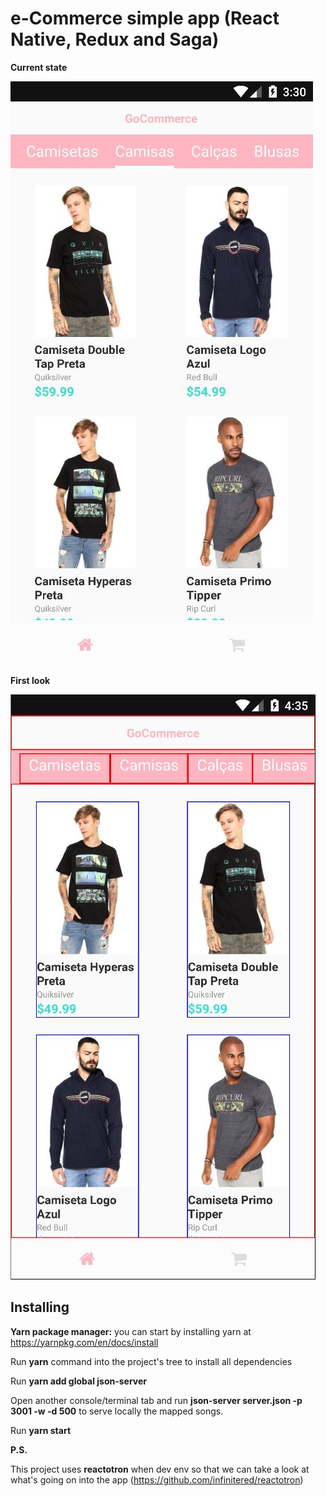 # e-Commerce simple app (React Native, Redux and Saga)

**Current state**

![](current-state.JPG)

**First look**

![](ecommerce-first-look.JPG)

## Installing

**Yarn package manager:** you can start by installing yarn at https://yarnpkg.com/en/docs/install

Run **yarn** command into the project's tree to install all dependencies

Run **yarn add global json-server**

Open another console/terminal tab and run **json-server server.json -p 3001 -w -d 500** to serve locally the mapped songs.

Run **yarn start**

**P.S.**

This project uses **reactotron** when dev env so that we can take a look at what's going on into the app (https://github.com/infinitered/reactotron)
